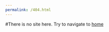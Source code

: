 ```yaml
---
permalink: /404.html
---
```


#There is no site here. Try to navigate to [home](https://www.creepifiedmc.github.io "Home")